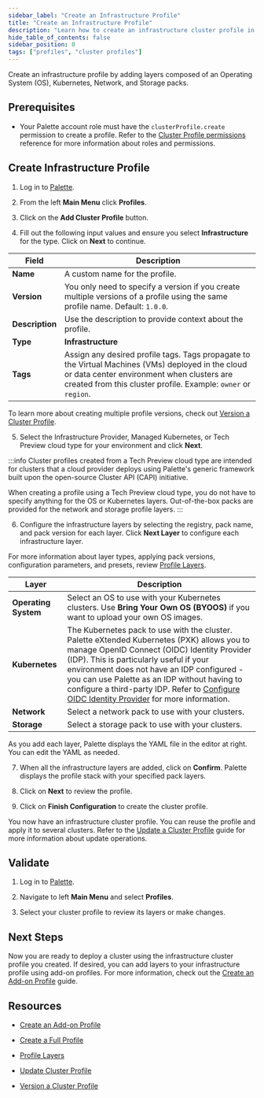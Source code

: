 ```yaml
---
sidebar_label: "Create an Infrastructure Profile"
title: "Create an Infrastructure Profile"
description: "Learn how to create an infrastructure cluster profile in Palette."
hide_table_of_contents: false
sidebar_position: 0
tags: ["profiles", "cluster profiles"]
---
```


Create an infrastructure profile by adding layers composed of an Operating System (OS), Kubernetes, Network, and Storage packs.

## Prerequisites

- Your Palette account role must have the `clusterProfile.create` permission to create a profile. Refer to the [Cluster Profile permissions](../../../user-management/palette-rbac/project-scope-roles-permissions.md#cluster-profile-admin) reference for more information about roles and permissions.

## Create Infrastructure Profile

1. Log in to [Palette](https://console.spectrocloud.com/).

2. From the left **Main Menu** click **Profiles**.

3. Click on the **Add Cluster Profile** button.

4. Fill out the following input values and ensure you select **Infrastructure** for the type. Click on **Next** to continue.

| **Field**       | **Description**                                                                                                                                                                                                   |
| --------------- | ----------------------------------------------------------------------------------------------------------------------------------------------------------------------------------------------------------------- |
| **Name**        | A custom name for the profile.                                                                                                                                                                                    |
| **Version**     | You only need to specify a version if you create multiple versions of a profile using the same profile name. Default: `1.0.0`.                                                                                    |
| **Description** | Use the description to provide context about the profile.                                                                                                                                                         |
| **Type**        | **Infrastructure**                                                                                                                                                                                                |
| **Tags**        | Assign any desired profile tags. Tags propagate to the Virtual Machines (VMs) deployed in the cloud or data center environment when clusters are created from this cluster profile. Example: `owner` or `region`. |

To learn more about creating multiple profile versions, check out [Version a Cluster Profile](../modify-cluster-profiles/version-cluster-profile.md).

5. Select the Infrastructure Provider, Managed Kubernetes, or Tech Preview cloud type for your environment and click **Next**.

:::info
Cluster profiles created from a Tech Preview cloud type are intended for clusters that a cloud provider deploys using Palette's generic framework built upon the open-source Cluster API (CAPI) initiative.

When creating a profile using a Tech Preview cloud type, you do not have to specify anything for the OS or Kubernetes layers. Out-of-the-box packs are provided for the network and storage profile layers.
:::

6. Configure the infrastructure layers by selecting the registry, pack name, and pack version for each layer. Click **Next Layer** to configure each infrastructure layer.

For more information about layer types, applying pack versions, configuration parameters, and presets, review [Profile Layers](../cluster-profiles.md#profile-layers).

| **Layer**            | **Description**                                                                                                                                                                                                                                                                                                                                                                                                                                           |
| -------------------- | --------------------------------------------------------------------------------------------------------------------------------------------------------------------------------------------------------------------------------------------------------------------------------------------------------------------------------------------------------------------------------------------------------------------------------------------------------- |
| **Operating System** | Select an OS to use with your Kubernetes clusters. Use **Bring Your Own OS (BYOOS)** if you want to upload your own OS images.                                                                                                                                                                                                                                                                                                                            |
| **Kubernetes**       | The Kubernetes pack to use with the cluster. Palette eXtended Kubernetes (PXK) allows you to manage OpenID Connect (OIDC) Identity Provider (IDP). This is particularly useful if your environment does not have an IDP configured - you can use Palette as an IDP without having to configure a third-party IDP. Refer to [Configure OIDC Identity Provider](../../../integrations/kubernetes.md#configure-oidc-identity-provider) for more information. |
| **Network**          | Select a network pack to use with your clusters.                                                                                                                                                                                                                                                                                                                                                                                                          |
| **Storage**          | Select a storage pack to use with your clusters.                                                                                                                                                                                                                                                                                                                                                                                                          |

As you add each layer, Palette displays the YAML file in the editor at right. You can edit the YAML as needed.

7. When all the infrastructure layers are added, click on **Confirm**. Palette displays the profile stack with your specified pack layers.

8. Click on **Next** to review the profile.

9. Click on **Finish Configuration** to create the cluster profile.

You now have an infrastructure cluster profile. You can reuse the profile and apply it to several clusters. Refer to the [Update a Cluster Profile](../modify-cluster-profiles/update-cluster-profile.md) guide for more information about update operations.

## Validate

1. Log in to [Palette](https://console.spectrocloud.com).

2. Navigate to left **Main Menu** and select **Profiles**.

3. Select your cluster profile to review its layers or make changes.

## Next Steps

Now you are ready to deploy a cluster using the infrastructure cluster profile you created. If desired, you can add layers to your infrastructure profile using add-on profiles. For more information, check out the [Create an Add-on Profile](../create-cluster-profiles/create-addon-profile/) guide.

## Resources

- [Create an Add-on Profile](../create-cluster-profiles/create-addon-profile/)

- [Create a Full Profile](../create-cluster-profiles/create-full-profile.md)

- [Profile Layers](../cluster-profiles.md#profile-layers)

- [Update Cluster Profile](../modify-cluster-profiles/update-cluster-profile.md)

- [Version a Cluster Profile](../modify-cluster-profiles/version-cluster-profile.md)
